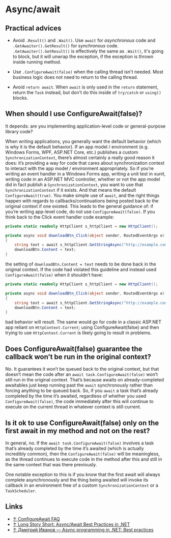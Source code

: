# Async/await

## Practical advices

* Avoid `.Result()` and `.Wait()`. Use `await` for *asynchronous* code and `.GetAwaiter().GetResult()` for *synchronous* code. `.GetAwaiter().GetResult()` is effectively the same as `.Wait()`, it's going to block, but it will unwrap the exception, if the exception is thrown inside running method.

* Use `.ConfigureAwait(false)` when the calling thread isn't needed. Most business logic does not need to return to the calling thread.

* Avoid `return await`. When `await` is only used in the `return` statement, return the `Task` instead, but don't do this inside of `try/catch` or `using()` blocks.

## When should I use ConfigureAwait(false)?

It depends: are you implementing application-level code or general-purpose library code?

When writing applications, you generally want the default behavior (which is why it is the default behavior). If an app model / environment (e.g. Windows Forms, WPF, ASP.NET Core, etc.) publishes a custom `SynchronizationContext`, there’s almost certainly a really good reason it does: it’s providing a way for code that cares about synchronization context to interact with the app model / environment appropriately. So if you’re writing an event handler in a Windows Forms app, writing a unit test in xunit, writing code in an ASP.NET MVC controller, whether or not the app model did in fact publish a `SynchronizationContext`, you want to use that `SynchronizationContext` if it exists. And that means the default `ConfigureAwait(true)`. You make simple use of `await`, and the right things happen with regards to callbacks/continuations being posted back to the original context if one existed. This leads to the general guidance of: if you’re writing app-level code, do not use `ConfigureAwait(false)`. If you think back to the Click event handler code example:

```csharp
private static readonly HttpClient s_httpClient = new HttpClient();

private async void downloadBtn_Click(object sender, RoutedEventArgs e)
{
    string text = await s_httpClient.GetStringAsync("http://example.com/currenttime");
    downloadBtn.Content = text;
}
```

the setting of `downloadBtn.Content = text` needs to be done back in the original context. If the code had violated this guideline and instead used `ConfigureAwait(false)` when it shouldn’t have:

```csharp
private static readonly HttpClient s_httpClient = new HttpClient();

private async void downloadBtn_Click(object sender, RoutedEventArgs e)
{
    string text = await s_httpClient.GetStringAsync("http://example.com/currenttime").ConfigureAwait(false); // bug
    downloadBtn.Content = text;
}
```

bad behavior will result. The same would go for code in a classic ASP.NET app reliant on `HttpContext.Current`; using ConfigureAwait(false) and then trying to use `HttpContext.Current` is likely going to result in problems.

## Does ConfigureAwait(false) guarantee the callback won’t be run in the original context?

No. It guarantees it won’t be queued back to the original context, but that doesn’t mean the code after an `await task.ConfigureAwait(false)` won’t still run in the original context. That’s because awaits on already-completed awaitables just keep running past the `await` synchronously rather than forcing anything to be queued back. So, if you `await` a task that’s already completed by the time it’s awaited, regardless of whether you used `ConfigureAwait(false)`, the code immediately after this will continue to execute on the current thread in whatever context is still current.

## Is it ok to use ConfigureAwait(false) only on the first await in my method and not on the rest?

In general, no. If the `await task.ConfigureAwait(false)` involves a task that’s already completed by the time it’s awaited (which is actually incredibly common), then the `ConfigureAwait(false)` will be meaningless, as the thread continues to execute code in the method after this and still in the same context that was there previously.

One notable exception to this is if you know that the first await will always complete asynchronously and the thing being awaited will invoke its callback in an environment free of a custom `SynchronizationContext` or a `TaskScheduler`.

## Links

* [↑ ConfigureAwait FAQ](https://devblogs.microsoft.com/dotnet/configureawait-faq/)
* [↑ Long Story Short: Async/Await Best Practices in .NET](https://medium.com/@deep_blue_day/long-story-short-async-await-best-practices-in-net-1f39d7d84050)
* [↑ Дмитрий Иванов — Async programming in .NET: Best practices](https://www.youtube.com/watch?v=wM-h6P1BJRk)
